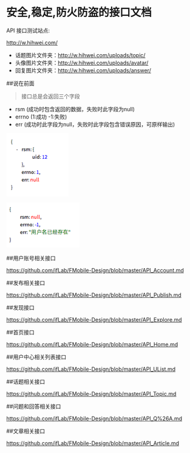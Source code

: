 安全,稳定,防火防盗的接口文档
==============

API 接口测试站点:

http://w.hihwei.com/

- 话题图片文件夹：http://w.hihwei.com/uploads/topic/
- 头像图片文件夹：http://w.hihwei.com/uploads/avatar/
- 回复图片文件夹：http://w.hihwei.com/uploads/answer/

##说在前面
> 接口总是会返回三个字段

- rsm (成功时包含返回的数据，失败时此字段为null)
- errno (1:成功 -1:失败)
- err (成功时此字段为null，失败时此字段包含错误原因，可原样输出)

![Image](https://raw.githubusercontent.com/ifLab/FMobile-Design/master/api/success.png)

![Image](https://raw.githubusercontent.com/ifLab/FMobile-Design/master/api/error.png)


##用户账号相关接口

https://github.com/ifLab/FMobile-Design/blob/master/API_Account.md

##发布相关接口

https://github.com/ifLab/FMobile-Design/blob/master/API_Publish.md

##发现接口

https://github.com/ifLab/FMobile-Design/blob/master/API_Explore.md

##首页接口

https://github.com/ifLab/FMobile-Design/blob/master/API_Home.md

##用户中心相关列表接口

https://github.com/ifLab/FMobile-Design/blob/master/API_UList.md

##话题相关接口

https://github.com/ifLab/FMobile-Design/blob/master/API_Topic.md

##问题和回答相关接口

https://github.com/ifLab/FMobile-Design/blob/master/API_Q%26A.md

##文章相关接口

https://github.com/ifLab/FMobile-Design/blob/master/API_Article.md




